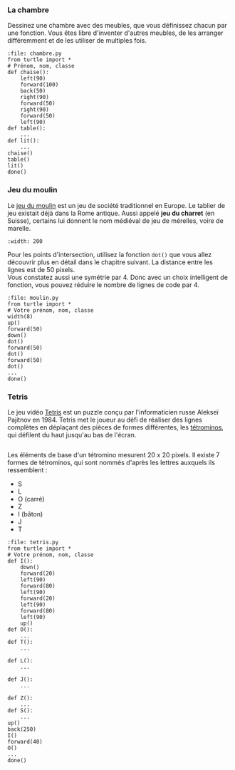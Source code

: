 ### La chambre

 Dessinez une chambre avec des meubles, que vous définissez chacun par une fonction. Vous êtes libre d'inventer d'autres meubles, de les arranger différemment et de les utiliser de multiples fois.

 ```{codeplay}
 :file: chambre.py
 from turtle import *
 # Prénom, nom, classe
 def chaise():
     left(90)
     forward(100)
     back(50)
     right(90)
     forward(50)
     right(90)
     forward(50)
     left(90)
 def table():
     ...
 def lit():
     ...
 chaise()
 table()
 lit()
 done()
 ```

 ### Jeu du moulin
 Le [jeu du moulin](https://fr.wikipedia.org/wiki/Jeu_du_moulin) est un jeu de société traditionnel en Europe. Le tablier de jeu existait déjà dans la Rome antique. Aussi appelé **jeu du charret** (en Suisse), certains lui donnent le nom médiéval de jeu de mérelles, voire de marelle.
 ```{image} media/moulin.png
 :width: 200
 ```

 Pour les points d'intersection, utilisez la fonction `dot()` que vous allez découvrir plus en détail dans le chapitre suivant. La distance entre les lignes est de 50 pixels.  
 Vous constatez aussi une symétrie par 4. Donc avec un choix intelligent de fonction, vous pouvez réduire le nombre de lignes de code par 4.

 ```{codeplay}
 :file: moulin.py
 from turtle import *
 # Votre prénom, nom, classe
 width(8)
 up()
 forward(50)
 down()
 dot()
 forward(50)
 dot()
 forward(50)
 dot()
 ...
 done()
 ```

 ### Tetris

 Le jeu vidéo [Tetris](https://fr.wikipedia.org/wiki/Tetris) est un puzzle conçu par l'informaticien russe Alekseï Pajitnov en 1984.
 Tetris met le joueur au défi de réaliser des lignes complètes en déplaçant des pièces de formes différentes, les [tétrominos](https://fr.wikipedia.org/wiki/Tétromino), qui défilent du haut jusqu'au bas de l'écran.

 ```{image} media/tetris.png
 ```

 Les éléments de base d'un tétromino mesurent 20 x 20 pixels. Il existe 7 formes de tétrominos, qui sont nommés d'après les lettres auxquels ils ressemblent :

 - S
 - L
 - O (carré)
 - Z
 - I (bâton)
 - J
 - T

 ```{codeplay}
 :file: tetris.py
 from turtle import *
 # Votre prénom, nom, classe
 def I():
     down()
     forward(20)
     left(90)
     forward(80)
     left(90)
     forward(20)
     left(90)
     forward(80)
     left(90)
     up()
 def O():
     ...
 def T():
     ...

 def L():
     ...

 def J():
     ...

 def Z():
     ...
 def S():
     ...
 up()
 back(250)
 I()
 forward(40)
 O()
 ...
 done()
 ```
